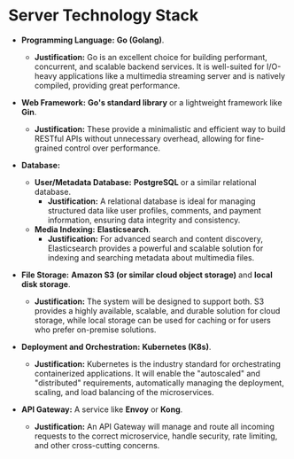 # Server Technology Stack

* **Programming Language:** **Go (Golang)**.
    * **Justification:** Go is an excellent choice for building performant, concurrent, and scalable backend services. It is well-suited for I/O-heavy applications like a multimedia streaming server and is natively compiled, providing great performance.

* **Web Framework:** **Go's standard library** or a lightweight framework like **Gin**.
    * **Justification:** These provide a minimalistic and efficient way to build RESTful APIs without unnecessary overhead, allowing for fine-grained control over performance.

* **Database:**
    * **User/Metadata Database:** **PostgreSQL** or a similar relational database.
        * **Justification:** A relational database is ideal for managing structured data like user profiles, comments, and payment information, ensuring data integrity and consistency.
    * **Media Indexing:** **Elasticsearch**.
        * **Justification:** For advanced search and content discovery, Elasticsearch provides a powerful and scalable solution for indexing and searching metadata about multimedia files.

* **File Storage:** **Amazon S3 (or similar cloud object storage)** and **local disk storage**.
    * **Justification:** The system will be designed to support both. S3 provides a highly available, scalable, and durable solution for cloud storage, while local storage can be used for caching or for users who prefer on-premise solutions.

* **Deployment and Orchestration:** **Kubernetes (K8s)**.
    * **Justification:** Kubernetes is the industry standard for orchestrating containerized applications. It will enable the "autoscaled" and "distributed" requirements, automatically managing the deployment, scaling, and load balancing of the microservices.

* **API Gateway:** A service like **Envoy** or **Kong**.
    * **Justification:** An API Gateway will manage and route all incoming requests to the correct microservice, handle security, rate limiting, and other cross-cutting concerns.
